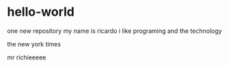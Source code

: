 # hello-world
one new repository
my name is ricardo i like programing and the technology

the new york times

mr richieeeee